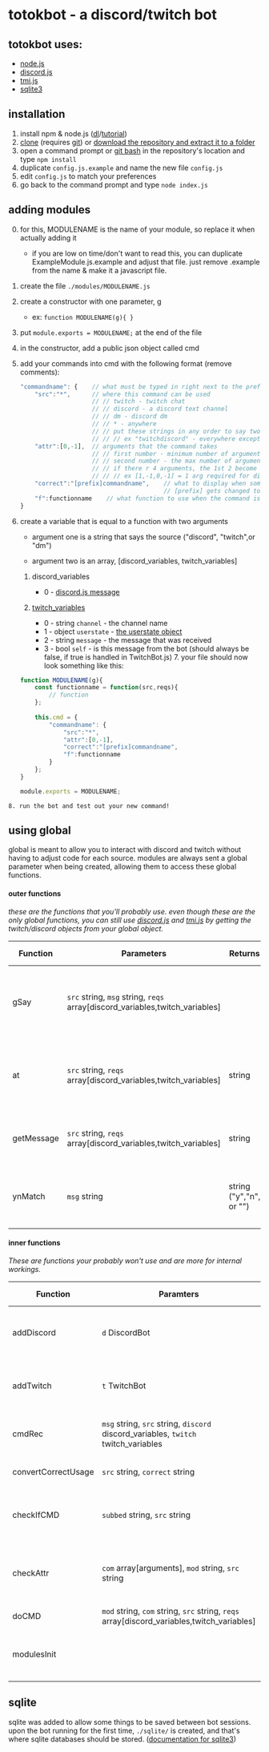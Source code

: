 # totokbot - a discord/twitch bot

## totokbot uses:

  - [node.js](https://nodejs.org/)
  - [discord.js](https://discord.js.org/)
  - [tmi.js](https://tmijs.org/)
  - [sqlite3](https://github.com/mapbox/node-sqlite3)

## installation

  1. install npm & node.js ([dl](https://nodejs.org/en/download/)/[tutorial](https://nodejs.org/en/download/package-manager/))
  2. [clone](https://help.github.com/articles/cloning-a-repository/) (requires [git](https://git-scm.com/downloads)) or [download the repository and extract it to a folder](https://github.com/totok13/totokbot/archive/master.zip)
  3. open a command prompt or [git bash](https://git-scm.com/downloads) in the repository's location and type ```npm install```
  4. duplicate ```config.js.example``` and name the new file ```config.js```
  5. edit ```config.js``` to match your preferences
  6. go back to the command prompt and type ```node index.js```

## adding modules

  0. for this, MODULENAME is the name of your module, so replace it when actually adding it
  
      * if you are low on time/don't want to read this, you can duplicate ExampleModule.js.example and adjust that file. just remove .example from the name & make it a javascript file.
	  
  1. create the file ```./modules/MODULENAME.js```
  2. create a constructor with one parameter, g
      * ex: ```function MODULENAME(g){ }```
  3. put ```module.exports = MODULENAME;``` at the end of the file
  4. in the constructor, add a public json object called cmd
  5. add your commands into cmd with the following format (remove comments):
        ```javascript
        "commandname": {    // what must be typed in right next to the prefix (!commandname)
            "src":"*",      // where this command can be used
                            // // twitch - twitch chat
                            // // discord - a discord text channel
                            // // dm - discord dm
                            // // * - anywhere
                            // // put these strings in any order to say two places
                            // // // ex "twitchdiscord" - everywhere except discord dms
            "attr":[0,-1],  // arguments that the command takes
                            // // first number - minimum number of arguments
                            // // second number - the max number of arguments (-1 is no cap)
                            // // if there r 4 arguments, the 1st 2 become discord's cap and the last 2 r twitch's
                            // // // ex [1,-1,0,-1] = 1 arg required for discord, 0 required for twitch
            "correct":"[prefix]commandname",    // what to display when someone enters the wrong # of args
                                                // [prefix] gets changed to the prefix that is being used
            "f":functionname    // what function to use when the command is ran
        }
        ```
  6. create a variable that is equal to a function with two arguments
  
      * argument one is a string that says the source ("discord", "twitch",or "dm")
	  
      * argument two is an array, [discord_variables, twitch_variables]
	  
      1. discord_variables
          * 0 - [discord.js message](https://discord.js.org/#/docs/main/stable/class/Message)
		
      2. [twitch_variables](https://docs.tmijs.org/v1.2.1/Events.html#message)
          * 0 - string ```channel``` - the channel name
          * 1 - object ```userstate``` - [the userstate object](https://docs.tmijs.org/v1.2.1/Events.html#message)
          * 2 - string ```message``` - the message that was received
          * 3 - bool ```self``` - is this message from the bot (should always be false, if true is handled in TwitchBot.js)
    7. your file should now look something like this:
        ```javascript
        function MODULENAME(g){
            const functionname = function(src,reqs){
                // function
            };
    
            this.cmd = {
                "commandname": {
                    "src":"*",
                    "attr":[0,-1],
                    "correct":"[prefix]commandname",
                    "f":functionname
                }
            };
        }
  
        module.exports = MODULENAME;
        ```
    8. run the bot and test out your new command!

## using global
global is meant to allow you to interact with discord and twitch without having to adjust code for each source. modules are always sent a global parameter when being created, allowing them to access these global functions.

#### outer functions
*these are the functions that you'll probably use. even though these are the only global functions, you can still use [discord.js](https://discord.js.org/#/docs/main/stable/general/welcome) and [tmi.js](https://docs.tmijs.org/) by getting the twitch/discord objects from your global object.*

Function | Parameters | Returns | What it does
-------- | ---------- | ------- | ------------
gSay | ```src``` string, ```msg``` string, ```reqs``` array[discord_variables,twitch_variables] | | Sends a messge to either Discord or Twitch depending on ```src```
at | ```src``` string, ```reqs``` array[discord_variables,twitch_variables] | string | Returns the string needed to @ the sender of the message
getMessage | ```src``` string, ```reqs``` array[discord_variables,twitch_variables] | string | Returns the message sent as a string
ynMatch | ```msg``` string | string ("y","n", or "") | Checks if string matches yes or no (vars g.y,g.n)

#### inner functions
*These are functions your probably won't use and are more for internal workings.*

Function | Paramters | What it does
-------- | --------- | ------------
addDiscord | ```d``` DiscordBot | Adds the DiscordBot object to the global object
addTwitch | ```t``` TwitchBot | Adds the TwitchBot object to the global object
cmdRec | ```msg``` string, ```src``` string, ```discord``` discord_variables, ```twitch``` twitch_variables | Checks whether or not to do a command
convertCorrectUsage | ```src``` string, ```correct``` string | Formats a command's "correct"
checkIfCMD | ```subbed``` string, ```src``` string | Checks if a command exists and if it fits the source
checkAttr | ```com``` array[arguments], ```mod``` string, ```src``` string | Checks if submitted command fits the number of attributes
doCMD | ```mod``` string, ```com``` string, ```src``` string, ```reqs``` array[discord_variables,twitch_variables] | Does a command
modulesInit | | Gets all modules & adds them to active modules

## sqlite
sqlite was added to allow some things to be saved between bot sessions. upon the bot running for the first time, ```./sqlite/``` is created, and that's where sqlite databases should be stored. ([documentation for sqlite3](https://github.com/mapbox/node-sqlite3/wiki))
